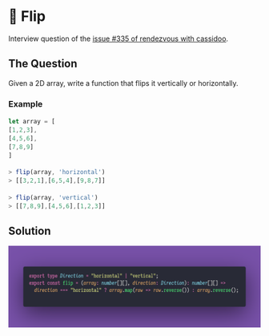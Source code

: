 # 🤸 Flip

Interview question of the [issue #335 of rendezvous with cassidoo](https://buttondown.email/cassidoo/archive/the-most-effective-way-to-do-it-is-to-do-it-5924/).

## The Question

Given a 2D array, write a function that flips it vertically or horizontally.

### Example

```js
let array = [
[1,2,3],
[4,5,6],
[7,8,9]
]

> flip(array, 'horizontal')
> [[3,2,1],[6,5,4],[9,8,7]]

> flip(array, 'vertical')
> [[7,8,9],[4,5,6],[1,2,3]]
```

## Solution

![Code Polaroid](./code-screenshot.png)
